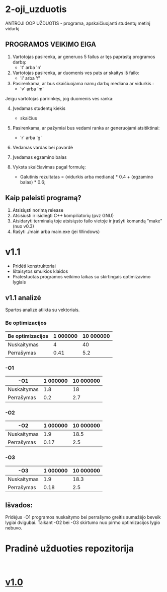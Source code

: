 # 2-oji_uzduotis

ANTROJI OOP UŽDUOTIS - programa, apskaičiuojanti studentų metinį vidurkį

## PROGRAMOS VEIKIMO EIGA

1. Vartotojas pasirenka, ar generuos 5 failus ar tęs paprastą programos darbą:
   *  't' arba 'n'
2. Vartotojas pasirenka, ar duomenis ves pats ar skaitys iš failo:
   *  'i' arba 'f'
3. Pasirenkama, ar bus skaičiuojama namų darbų mediana ar vidurkis :
   *  'v' arba 'm'
   
Jeigu vartotojas paririnkęs, jog duomenis ves ranka:

4. Įvedamas studentų kiekis
   * skaičius
5. Pasirenkama, ar pažymiai bus vedami ranka ar generuojami atsitiktinai: 
   *  'r' arba 'g'
6. Vedamas vardas bei pavardė
7. Įvedamas egzamino balas

8. Vyksta skaičiavimas pagal formulę:
    * Galutinis rezultatas = (vidurkis arba mediana) * 0.4 + (egzamino balas) * 0.6;
    
## Kaip paleisti programą?

1. Atsisiųsti norimą release
2. Atsisiusti ir isidiegti C++ kompiliatorių (pvz GNU)
2. Atsidaryti terminalą toje atsisiųsto failo vietoje ir įrašyti komandą "make" (nuo v0.3)
3. Rašyti ./main arba main.exe (jei Windows)

# v1.1 

- Pridėti konstruktoriai
- Ištaisytos smulkios klaidos
- Pratestuotas programos veikimo laikas su skirtingais optimizavimo lygiais

## v1.1 analizė

Spartos analizė atlikta su vektoriais.

### Be optimizacijos
|Be optimizacijos  |1 000000 |10 000000  |
|------------------|----------|------------|
|Nuskaitymas  |4|40|
|Perrašymas |0.41|5.2|

### -O1
| -O1  |1 000000 |10 000000  |
|------------------|----------|------------|
|Nuskaitymas  |1.8|18|
|Perrašymas |0.2|2.7|

### -O2
| -O2  |1 000000 |10 000000  |
|------------------|----------|------------|
|Nuskaitymas  |1.9|18.5|
|Perrašymas |0.17|2.5|

### -O3
| -O3  |1 000000 |10 000000  |
|------------------|----------|------------|
|Nuskaitymas  |1.9|18.3|
|Perrašymas |0.18|2.5|

## Išvados:
Pridėjus -O1 programos nuskaitymo bei perrašymo greitis sumažėjo beveik lygiai dvigubai. Taikant -O2 bei -O3 skirtumo nuo pirmo optimizacijos lygio nebuvo.
 
# Pradinė užduoties repozitorija

# <br />[v1.0](https://github.com/Definitelynotaspruce/2-oji_uzduotis) 





